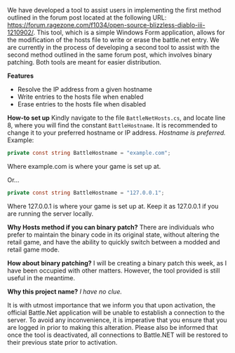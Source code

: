 We have developed a tool to assist users in implementing the first method outlined in the forum post located at the following URL: https://forum.ragezone.com/f1034/open-source-blizzless-diablo-iii-1210902/. This tool, which is a simple Windows Form application, allows for the modification of the hosts file to write or erase the battle.net entry. We are currently in the process of developing a second tool to assist with the second method outlined in the same forum post, which involves binary patching. Both tools are meant for easier distribution.

**Features**

- Resolve the IP address from a given hostname
- Write entries to the hosts file when enabled
- Erase entries to the hosts file when disabled

**How-to set up**
Kindly navigate to the file `BattleNetHosts.cs`, and locate line 8, where you will find the constant `BattleHostname`. It is recommended to change it to your preferred hostname or IP address. *Hostname is preferred.*
Example:

```csharp
private const string BattleHostname = "example.com";
```

Where example.com is where your game is set up at.

Or...

```csharp
private const string BattleHostname = "127.0.0.1";
```

Where 127.0.0.1 is where your game is set up at. Keep it as 127.0.0.1 if you are running the server locally.

**Why Hosts method if you can binary patch?**
There are individuals who prefer to maintain the binary code in its original state, without altering the retail game, and have the ability to quickly switch between a modded and retail game mode.

**How about binary patching?**
I will be creating a binary patch this week, as I have been occupied with other matters. However, the tool provided is still useful in the meantime.

**Why this project name?**
_I have no clue._

It is with utmost importance that we inform you that upon activation, the official Battle.Net application will be unable to establish a connection to the server. To avoid any inconvenience, it is imperative that you ensure that you are logged in prior to making this alteration. Please also be informed that once the tool is deactivated, all connections to Battle.NET will be restored to their previous state prior to activation.
